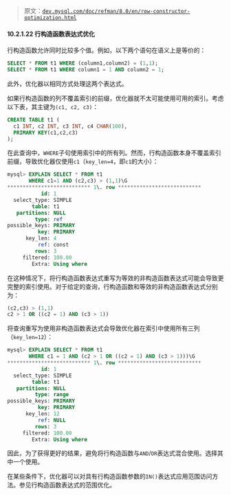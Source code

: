 > 原文：[`dev.mysql.com/doc/refman/8.0/en/row-constructor-optimization.html`](https://dev.mysql.com/doc/refman/8.0/en/row-constructor-optimization.html)

#### 10.2.1.22 行构造函数表达式优化

行构造函数允许同时比较多个值。例如，以下两个语句在语义上是等价的：

```sql
SELECT * FROM t1 WHERE (column1,column2) = (1,1);
SELECT * FROM t1 WHERE column1 = 1 AND column2 = 1;
```

此外，优化器以相同方式处理这两个表达式。

如果行构造函数的列不覆盖索引的前缀，优化器就不太可能使用可用的索引。考虑以下表，其主键为`(c1, c2, c3)`：

```sql
CREATE TABLE t1 (
  c1 INT, c2 INT, c3 INT, c4 CHAR(100),
  PRIMARY KEY(c1,c2,c3)
);
```

在此查询中，`WHERE`子句使用索引中的所有列。然而，行构造函数本身不覆盖索引前缀，导致优化器仅使用`c1`（`key_len=4`，即`c1`的大小）：

```sql
mysql> EXPLAIN SELECT * FROM t1
       WHERE c1=1 AND (c2,c3) > (1,1)\G
*************************** 1\. row ***************************
           id: 1
  select_type: SIMPLE
        table: t1
   partitions: NULL
         type: ref
possible_keys: PRIMARY
          key: PRIMARY
      key_len: 4
          ref: const
         rows: 3
     filtered: 100.00
        Extra: Using where
```

在这种情况下，将行构造函数表达式重写为等效的非构造函数表达式可能会导致更完整的索引使用。对于给定的查询，行构造函数和等效的非构造函数表达式分别为：

```sql
(c2,c3) > (1,1)
c2 > 1 OR ((c2 = 1) AND (c3 > 1))
```

将查询重写为使用非构造函数表达式会导致优化器在索引中使用所有三列（`key_len=12`）：

```sql
mysql> EXPLAIN SELECT * FROM t1
       WHERE c1 = 1 AND (c2 > 1 OR ((c2 = 1) AND (c3 > 1)))\G
*************************** 1\. row ***************************
           id: 1
  select_type: SIMPLE
        table: t1
   partitions: NULL
         type: range
possible_keys: PRIMARY
          key: PRIMARY
      key_len: 12
          ref: NULL
         rows: 3
     filtered: 100.00
        Extra: Using where
```

因此，为了获得更好的结果，避免将行构造函数与`AND`/`OR`表达式混合使用。选择其中一个使用。

在某些条件下，优化器可以对具有行构造函数参数的`IN()`表达式应用范围访问方法。参见行构造函数表达式的范围优化。
